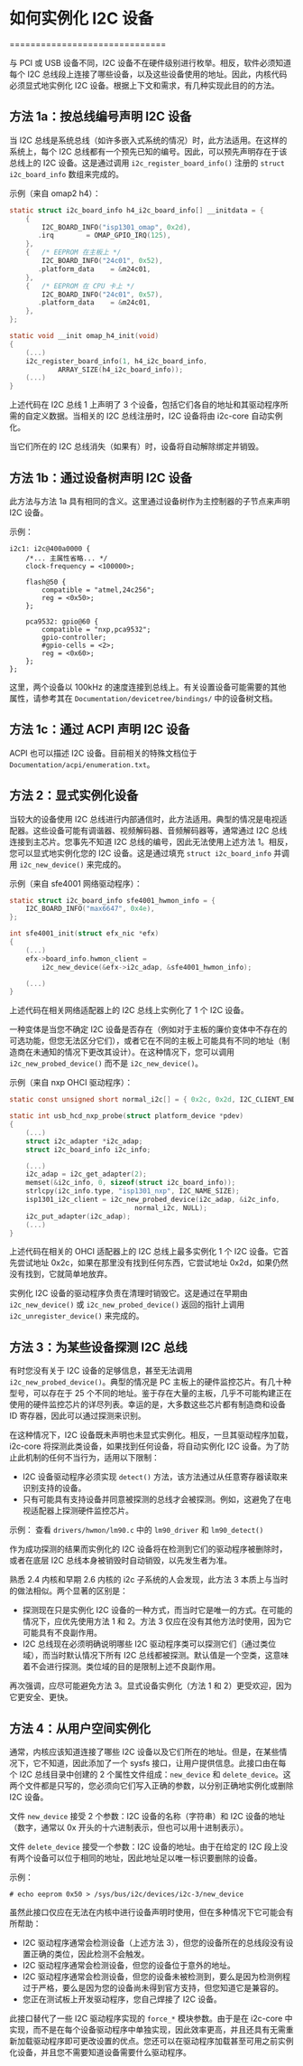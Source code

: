 # 如何实例化 I2C 设备
==============================

与 PCI 或 USB 设备不同，I2C 设备不在硬件级别进行枚举。相反，软件必须知道每个 I2C 总线段上连接了哪些设备，以及这些设备使用的地址。因此，内核代码必须显式地实例化 I2C 设备。根据上下文和需求，有几种实现此目的的方法。

**方法 1a：按总线编号声明 I2C 设备**
------------------------------------------------

当 I2C 总线是系统总线（如许多嵌入式系统的情况）时，此方法适用。在这样的系统上，每个 I2C 总线都有一个预先已知的编号。因此，可以预先声明存在于该总线上的 I2C 设备。这是通过调用 `i2c_register_board_info()` 注册的 `struct i2c_board_info` 数组来完成的。

示例（来自 omap2 h4）：

```c
static struct i2c_board_info h4_i2c_board_info[] __initdata = {
    {
        I2C_BOARD_INFO("isp1301_omap", 0x2d),
       .irq        = OMAP_GPIO_IRQ(125),
    },
    {   /* EEPROM 在主板上 */
        I2C_BOARD_INFO("24c01", 0x52),
       .platform_data    = &m24c01,
    },
    {   /* EEPROM 在 CPU 卡上 */
        I2C_BOARD_INFO("24c01", 0x57),
       .platform_data    = &m24c01,
    },
};

static void __init omap_h4_init(void)
{
    (...)
    i2c_register_board_info(1, h4_i2c_board_info,
            ARRAY_SIZE(h4_i2c_board_info));
    (...)
}
```

上述代码在 I2C 总线 1 上声明了 3 个设备，包括它们各自的地址和其驱动程序所需的自定义数据。当相关的 I2C 总线注册时，I2C 设备将由 i2c-core 自动实例化。

当它们所在的 I2C 总线消失（如果有）时，设备将自动解除绑定并销毁。

**方法 1b：通过设备树声明 I2C 设备**
-------------------------------------------------

此方法与方法 1a 具有相同的含义。这里通过设备树作为主控制器的子节点来声明 I2C 设备。

示例：

```
i2c1: i2c@400a0000 {
    /*... 主属性省略... */
    clock-frequency = <100000>;

    flash@50 {
        compatible = "atmel,24c256";
        reg = <0x50>;
    };

    pca9532: gpio@60 {
        compatible = "nxp,pca9532";
        gpio-controller;
        #gpio-cells = <2>;
        reg = <0x60>;
    };
};
```

这里，两个设备以 100kHz 的速度连接到总线上。有关设置设备可能需要的其他属性，请参考其在 `Documentation/devicetree/bindings/` 中的设备树文档。

**方法 1c：通过 ACPI 声明 I2C 设备**
-------------------------------------------

ACPI 也可以描述 I2C 设备。目前相关的特殊文档位于 `Documentation/acpi/enumeration.txt`。

**方法 2：显式实例化设备**
--------------------------------------------

当较大的设备使用 I2C 总线进行内部通信时，此方法适用。典型的情况是电视适配器。这些设备可能有调谐器、视频解码器、音频解码器等，通常通过 I2C 总线连接到主芯片。您事先不知道 I2C 总线的编号，因此无法使用上述方法 1。相反，您可以显式地实例化您的 I2C 设备。这是通过填充 `struct i2c_board_info` 并调用 `i2c_new_device()` 来完成的。

示例（来自 sfe4001 网络驱动程序）：

```c
static struct i2c_board_info sfe4001_hwmon_info = {
    I2C_BOARD_INFO("max6647", 0x4e),
};

int sfe4001_init(struct efx_nic *efx)
{
    (...)
    efx->board_info.hwmon_client =
        i2c_new_device(&efx->i2c_adap, &sfe4001_hwmon_info);

    (...)
}
```

上述代码在相关网络适配器上的 I2C 总线上实例化了 1 个 I2C 设备。

一种变体是当您不确定 I2C 设备是否存在（例如对于主板的廉价变体中不存在的可选功能，但您无法区分它们），或者它在不同的主板上可能具有不同的地址（制造商在未通知的情况下更改其设计）。在这种情况下，您可以调用 `i2c_new_probed_device()` 而不是 `i2c_new_device()`。

示例（来自 nxp OHCI 驱动程序）：

```c
static const unsigned short normal_i2c[] = { 0x2c, 0x2d, I2C_CLIENT_END };

static int usb_hcd_nxp_probe(struct platform_device *pdev)
{
    (...)
    struct i2c_adapter *i2c_adap;
    struct i2c_board_info i2c_info;

    (...)
    i2c_adap = i2c_get_adapter(2);
    memset(&i2c_info, 0, sizeof(struct i2c_board_info));
    strlcpy(i2c_info.type, "isp1301_nxp", I2C_NAME_SIZE);
    isp1301_i2c_client = i2c_new_probed_device(i2c_adap, &i2c_info,
                               normal_i2c, NULL);
    i2c_put_adapter(i2c_adap);
    (...)
}
```

上述代码在相关的 OHCI 适配器上的 I2C 总线上最多实例化 1 个 I2C 设备。它首先尝试地址 0x2c，如果在那里没有找到任何东西，它尝试地址 0x2d，如果仍然没有找到，它就简单地放弃。

实例化 I2C 设备的驱动程序负责在清理时销毁它。这是通过在早期由 `i2c_new_device()` 或 `i2c_new_probed_device()` 返回的指针上调用 `i2c_unregister_device()` 来完成的。

**方法 3：为某些设备探测 I2C 总线**
----------------------------------------------

有时您没有关于 I2C 设备的足够信息，甚至无法调用 `i2c_new_probed_device()`。典型的情况是 PC 主板上的硬件监控芯片。有几十种型号，可以存在于 25 个不同的地址。鉴于存在大量的主板，几乎不可能构建正在使用的硬件监控芯片的详尽列表。幸运的是，大多数这些芯片都有制造商和设备 ID 寄存器，因此可以通过探测来识别。

在这种情况下，I2C 设备既未声明也未显式实例化。相反，一旦其驱动程序加载，i2c-core 将探测此类设备，如果找到任何设备，将自动实例化 I2C 设备。为了防止此机制的任何不当行为，适用以下限制：
* I2C 设备驱动程序必须实现 `detect()` 方法，该方法通过从任意寄存器读取来识别支持的设备。
* 只有可能具有支持设备并同意被探测的总线才会被探测。例如，这避免了在电视适配器上探测硬件监控芯片。

示例：
查看 `drivers/hwmon/lm90.c` 中的 `lm90_driver` 和 `lm90_detect()`

作为成功探测的结果而实例化的 I2C 设备将在检测到它们的驱动程序被删除时，或者在底层 I2C 总线本身被销毁时自动销毁，以先发生者为准。

熟悉 2.4 内核和早期 2.6 内核的 i2c 子系统的人会发现，此方法 3 本质上与当时的做法相似。两个显著的区别是：
* 探测现在只是实例化 I2C 设备的一种方式，而当时它是唯一的方式。在可能的情况下，应优先使用方法 1 和 2。方法 3 仅应在没有其他方法时使用，因为它可能具有不良副作用。
* I2C 总线现在必须明确说明哪些 I2C 驱动程序类可以探测它们（通过类位域），而当时默认情况下所有 I2C 总线都被探测。默认值是一个空类，这意味着不会进行探测。类位域的目的是限制上述不良副作用。

再次强调，应尽可能避免方法 3。显式设备实例化（方法 1 和 2）更受欢迎，因为它更安全、更快。

**方法 4：从用户空间实例化**
-------------------------------------

通常，内核应该知道连接了哪些 I2C 设备以及它们所在的地址。但是，在某些情况下，它不知道，因此添加了一个 sysfs 接口，让用户提供信息。此接口由在每个 I2C 总线目录中创建的 2 个属性文件组成：`new_device` 和 `delete_device`。这两个文件都是只写的，您必须向它们写入正确的参数，以分别正确地实例化或删除 I2C 设备。

文件 `new_device` 接受 2 个参数：I2C 设备的名称（字符串）和 I2C 设备的地址（数字，通常以 0x 开头的十六进制表示，但也可以用十进制表示）。

文件 `delete_device` 接受一个参数：I2C 设备的地址。由于在给定的 I2C 段上没有两个设备可以位于相同的地址，因此地址足以唯一标识要删除的设备。

示例：
```
# echo eeprom 0x50 > /sys/bus/i2c/devices/i2c-3/new_device
```

虽然此接口仅应在无法在内核中进行设备声明时使用，但在多种情况下它可能会有所帮助：
* I2C 驱动程序通常会检测设备（上述方法 3），但您的设备所在的总线段没有设置正确的类位，因此检测不会触发。
* I2C 驱动程序通常会检测设备，但您的设备位于意外的地址。
* I2C 驱动程序通常会检测设备，但您的设备未被检测到，要么是因为检测例程过于严格，要么是因为您的设备尚未得到官方支持，但您知道它是兼容的。
* 您正在测试板上开发驱动程序，您自己焊接了 I2C 设备。

此接口替代了一些 I2C 驱动程序实现的 `force_*` 模块参数。由于是在 i2c-core 中实现，而不是在每个设备驱动程序中单独实现，因此效率更高，并且还具有无需重新加载驱动程序即可更改设置的优点。您还可以在驱动程序加载甚至可用之前实例化设备，并且您不需要知道设备需要什么驱动程序。
